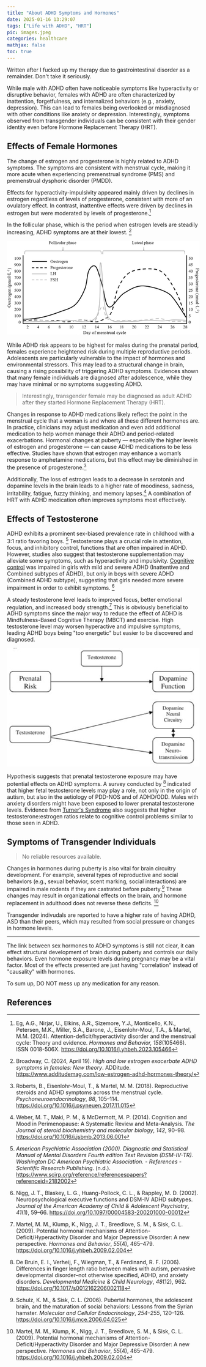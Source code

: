 ```yaml
---
title: "About ADHD Symptoms and Hormones"
date: 2025-01-16 13:29:07
tags: ["Life with ADHD", "HRT"]
pic: images.jpeg
categories: healthcare
mathjax: false
toc: true
---
```


Written after I fucked up my therapy due to gastrointestinal disorder as a remainder. Don't take it seriously.

<!-- more -->

While male with ADHD often have noticeable symptoms like hyperactivity or disruptive behavior, females with ADHD are often characterized by inattention, forgetfulness, and internalized behaviors (e.g., anxiety, depression). This can lead to females being overlooked or misdiagnosed with other conditions like anxiety or depression. Interestingly, symptoms observed from transgender individuals can be consistent with their gender identity even before Hormone Replacement Therapy (HRT). 



## Effects of Female Hormones

The change of estrogen and progesterone is highly related to ADHD symptoms. The symptoms are consistent with menstrual cycle, making it more acute when experiencing premenstrual syndrome (PMS) and premenstrual dysphoric disorder (PMDD).

Effects for hyperactivity-impulsivity appeared mainly driven by declines in estrogen regardless of levels of progesterone, consistent with more of an ovulatory effect. In contrast, inattentive effects were driven by declines in estrogen but were moderated by levels of progesterone.[^1] 

In the follicular phase, which is the period when estrogen levels are steadily increasing, ADHD symptoms are at their lowest. [^2] 

<img src="adhd-hrt-notes/Graphical-representation-of-oestrogen-progesterone-luteinising-hormone-LH-and.png" alt="Graphical representation of Hormone change during a menstrual cycle." style="zoom:80%;" />



While ADHD risk appears to be highest for males during the prenatal period, females experience heightened risk during multiple reproductive periods.  Adolescents are particularly vulnerable to the impact of hormones and environmental stressors. This may lead to a structural change in brain, causing a rising possibility of triggering ADHD symptoms. Evidences shown that many female individuals are diagnosed after adolescence, while they may have minimal or no symptoms suggesting ADHD. 

> Interestingly, transgender female may be diagnosed as adult ADHD after they started Hormone Replacement Therapy (HRT). 

Changes in response to ADHD medications likely reflect the point in the menstrual cycle that a woman is and where all these different hormones are. In practice, clinicians may adjust medication and even add additional medication to help women manage their ADHD and period-related exacerbations. Hormonal changes at puberty — especially the higher levels of estrogen and progesterone — can cause ADHD medications to be less effective. Studies have shown that estrogen may enhance a woman’s response to amphetamine medications, but this effect may be diminished in the presence of progesterone.[^3]

Additionally, The loss of estrogen leads to a decrease in serotonin and dopamine levels in the brain leads to a higher rate of moodiness, sadness, irritability, fatigue, fuzzy thinking, and memory lapses.[^4] A combination of HRT with ADHD medication often improves symptoms most effectively.



## Effects of Testosterone

ADHD exhibits a prominent sex-biased prevalence rate in childhood with a 3:1 ratio favoring boys. [^5] Testosterone plays a crucial role in attention, focus, and inhibitory control, functions that are often impaired in ADHD. However, studies also suggest that testosterone supplementation may alleviate some symptoms, such as hyperactivity and impulsivity. [Cognitive control](https://carterlab.ucdavis.edu/research/control.php) was impaired in girls with mild and severe ADHD  (Inattentive and Combined subtypes of ADHD), but only in boys with  severe ADHD (Combined ADHD subtype), suggesting that girls needed more  severe impairment in order to exhibit symptoms. [^6]

A steady testosterone level leads to improved focus, better emotional regulation,  and increased body strength.[^8] This is obviously beneficial to ADHD symptoms since the major way to reduce the effect of ADHD is Mindfulness-Based Cognitive Therapy (MBCT) and exercise. High testosterone level may worsen hyperactive and impulsive symptoms, leading ADHD boys being "too energetic" but easier to be discovered and diagnosed. 

<img src="adhd-hrt-notes/image-20250117124811053.png" alt="Potential prenatal testosterone influence on dopamine neurotransmission in ADHD." style="zoom:80%;" />

Hypothesis suggests that prenatal testosterone exposure may have potential effects on ADHD symptoms. A survey conducted by [^7] indicated that higher fetal  testosterone levels may play a role, not only in the origin of autism,  but also in the aetiology of PDD-NOS and of ADHD/ODD. Males with anxiety disorders might have been exposed to lower prenatal testosterone levels. Evidence from [Turner's Syndrome](https://en.wikipedia.org/wiki/Turner_syndrome) also suggests that higher testosterone:estrogen ratios relate to cognitive control problems similar to those seen in ADHD.



## Symptoms of Transgender Individuals

> No reliable resources available. 

Changes in hormones during puberty is also vital for brain circuitry  development. For example, several types of reproductive and social behaviors (e.g.,  sexual behavior, scent marking, social interactions) are impaired in  male rodents if they are castrated before puberty.[^9]  These changes may result in organizational effects on the brain, and hormone replacement in adulthood does not reverse these deficits. [^8] 

Transgender indivudals are reported to have a higher rate of having ADHD, ASD than their peers, which may resulted from social pressure or changes in hormone levels. 



---

The link between sex hormones to ADHD symptoms is still not clear, it can effect structural development of brain during puberty and controls our daily behaviors. Even hormone exposure levels during pregnancy may be a vital factor.  Most of the effects presented are just having "correlation" instead of "causality" with hormones. 

To sum up, DO NOT mess up any medication for any reason.





## References

[^1]:Eg, A.G., Nirjar, U., Elkins, A.R., Sizemore, Y.J., Monticello, K.N., Petersen, M.K., Miller, S.A., Barone, J., Eisenlohr-Moul, T.A., & Martel, M.M. (2024). Attention-deficit/hyperactivity disorder and the menstrual cycle: Theory and evidence. *Hormones and Behavior, 158*(105466). ISSN 0018-506X. https://doi.org/10.1016/j.yhbeh.2023.105466
[^2]:Broadway, C. (2024, April 19). *High and low estrogen exacerbate ADHD symptoms in females: New theory*. ADDitude. https://www.additudemag.com/low-estrogen-adhd-hormones-theory/
[^3]:Roberts, B., Eisenlohr-Moul, T., & Martel, M. M. (2018). Reproductive steroids and ADHD symptoms across the menstrual cycle. *Psychoneuroendocrinology*, *88*, 105–114. https://doi.org/10.1016/j.psyneuen.2017.11.015
[^4]:Weber, M. T., Maki, P. M., & McDermott, M. P. (2014). Cognition and Mood in Perimenopause: A Systematic Review and Meta-Analysis. *The Journal of steroid biochemistry and molecular biology*, *142*, 90–98. https://doi.org/10.1016/j.jsbmb.2013.06.001
[^5]: *American Psychiatric Association (2000). Diagnostic and Statistical Manual of Mental Disorders Fourth edition Text Revision (DSM-IV-TR). Washington DC American Psychiatric Association. - References - Scientific Research Publishing*. (n.d.). https://www.scirp.org/reference/referencespapers?referenceid=2182002
[^6]: Nigg, J. T., Blaskey, L. G., Huang-Pollock, C. L., & Rappley, M. D. (2002). Neuropsychological executive functions and DSM-IV ADHD subtypes. *Journal of the American Academy of Child & Adolescent Psychiatry*, *41*(1), 59–66. https://doi.org/10.1097/00004583-200201000-00012
[^7]: De Bruin, E. I., Verheij, F., Wiegman, T., & Ferdinand, R. F. (2006). Differences in finger length ratio between males with autism, pervasive developmental disorder–not otherwise specified, ADHD, and anxiety disorders. *Developmental Medicine & Child Neurology*, *48*(12), 962. https://doi.org/10.1017/s0012162206002118
[^8]: Martel, M. M., Klump, K., Nigg, J. T., Breedlove, S. M., & Sisk, C. L. (2009). Potential hormonal mechanisms of Attention-Deficit/Hyperactivity Disorder and Major Depressive Disorder: A new perspective. *Hormones and Behavior*, *55*(4), 465–479. https://doi.org/10.1016/j.yhbeh.2009.02.004
[^9]: Schulz, K. M., & Sisk, C. L. (2006). Pubertal hormones, the adolescent brain, and the maturation of social behaviors: Lessons from the Syrian hamster. *Molecular and Cellular Endocrinology*, *254–255*, 120–126. https://doi.org/10.1016/j.mce.2006.04.025